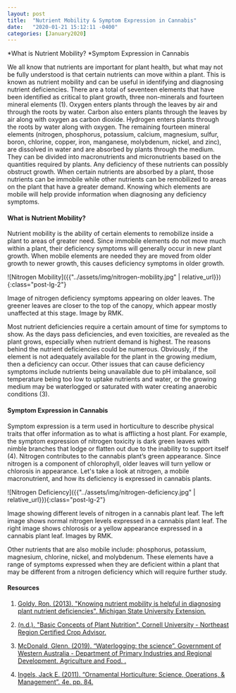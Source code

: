 ```yaml
---
layout: post
title:  "Nutrient Mobility & Symptom Expression in Cannabis"
date:   "2020-01-21 15:12:11 -0400"
categories: [January2020]
---
```




  *What is Nutrient Mobility?
  *Symptom Expression in Cannabis



We all know that nutrients are important for plant health, but what may not be fully understood is that certain nutrients can move within a plant. This is known as nutrient mobility and can be useful in identifying and diagnosing nutrient deficiencies. There are a total of seventeen elements that have been identified as critical to plant growth, three non-minerals and fourteen mineral elements (1). Oxygen enters plants through the leaves by air and through the roots by water. Carbon also enters plants through the leaves by air along with oxygen as carbon dioxide. Hydrogen enters plants through the roots by water along with oxygen. The remaining fourteen mineral elements (nitrogen, phosphorus, potassium, calcium, magnesium, sulfur, boron, chlorine, copper, iron, manganese, molybdenum, nickel, and zinc), are dissolved in water and are absorbed by plants through the medium. They can be divided into macronutrients and micronutrients based on the quantities required by plants. Any deficiency of these nutrients can possibly obstruct growth. When certain nutrients are absorbed by a plant, those nutrients can be immobile while other nutrients can be remobilized to areas on the plant that have a greater demand. Knowing which elements are mobile will help provide information when diagnosing any deficiency symptoms. 



#### What is Nutrient Mobility?
Nutrient mobility is the ability of certain elements to remobilize inside a plant to areas of greater need. Since immobile elements do not move much within a plant, their deficiency symptoms will generally occur in new plant growth. When mobile elements are needed they are moved from older growth to newer growth, this causes deficiency symptoms in older growth. 



![Nitrogen Mobility]({{"../assets/img/nitrogen-mobility.jpg" | relative_url}}){:class="post-lg-2"}
<div class="text-center blog-caption">
Image of nitrogen deficiency symptoms appearing on older leaves. The greener leaves are closer to the top of the canopy, which appear mostly unaffected at this stage. Image by RMK.
</div>



Most nutrient deficiencies require a certain amount of time for symptoms to show. As the days pass deficiencies, and even toxicities, are revealed as the plant grows, especially when nutrient demand is highest. The reasons behind the nutrient deficiencies could be numerous. Obviously, if the element is not adequately available for the plant in the growing medium, then a deficiency can occur. Other issues that can cause deficiency symptoms include nutrients being unavailable due to pH imbalance, soil temperature being too low to uptake nutrients and water, or the growing medium may be waterlogged or saturated with water creating anaerobic conditions (3). 



#### Symptom Expression in Cannabis
Symptom expression is a term used in horticulture to describe physical traits that offer information as to what is afflicting a host plant. For example, the symptom expression of nitrogen toxicity is dark green leaves with nimble branches that lodge or flatten out due to the inability to support itself (4). Nitrogen contributes to the cannabis plant’s green appearance. Since nitrogen is a component of chlorophyll, older leaves will turn yellow or chlorosis in appearance. Let's take a look at nitrogen, a mobile macronutrient, and how its deficiency is expressed in cannabis plants. 
 


![Nitrogen Deficiency]({{"../assets/img/nitrogen-deficiency.jpg" | relative_url}}){:class="post-lg-2"}
<div class="text-center blog-caption">
Image showing different levels of nitrogen in a cannabis plant leaf. The left image shows normal nitrogen levels expressed in a cannabis plant leaf. The right image shows chlorosis or a yellow appearance expressed in a cannabis plant leaf. Images by RMK.
</div>



Other nutrients that are also mobile include: phosphorus, potassium, magnesium, chlorine, nickel, and molybdenum. These elements have a range of symptoms expressed when they are deficient within a plant that may be different from a nitrogen deficiency which will require further study. 



#### Resources
1. <a href="https://www.canr.msu.edu/news/knowing_nutrient_mobility_is_helpful_in_diagnosing_plant_nutrient_deficienc"> Goldy, Ron. (2013). "Knowing nutrient mobility is helpful in diagnosing plant nutrient deficiencies". Michigan State University Extension.
</a>

2. <a href="https://nrcca.cals.cornell.edu/soilFertilityCA/CA1/CA1_print.html"> (n.d.). "Basic Concepts of Plant Nutrition". Cornell University - Northeast Region Certified Crop Advisor.
</a>

3. <a href="https://www.agric.wa.gov.au/waterlogging/waterlogging-science"> McDonald, Glenn. (2019). “Waterlogging: the science”. Government of Western Australia - Department of Primary Industries and Regional Development. Agriculture and Food. . 
</a>

4. <a href="https://search-proquest-com.arapahoecc.idm.oclc.org/docview/916012203?accountid=39001"> Ingels, Jack E. (2011). “Ornamental Horticulture: Science, Operations, &amp; Management”. 4e. pp. 84. 
</a>

